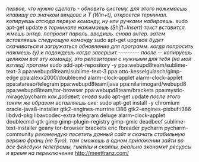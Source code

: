 <i>первое, что нужно сделать - обновить систему. для этого нажимаешь клавишу со значком виндовс и Т (Win+t),  откроется терминал. копируешь отсюда первую команду, ну или ручками набираешь. </i>
sudo apt-get update </b>
<i>в терминале нажимаешь (Shift+Insert) текст вставится. жмешь энтер. попросит пароль. вводишь. снова энтер. </i>
<i> затем вставляешь следующую команду</i>
sudo apt-get upgrade</b>
<i> будет скачиваться и загружаться обновление для программ. когда попросить нажмешь (y)  и подождешь когда завершит.---------
после -- копируешь целиком вот эту команду, это репозитории с нужными для тебя (на мой взгляд) прогами</i>
sudo add-apt-repository -y ppa:webupd8team/sublime-text-3 ppa:webupd8team/sublime-text-3  ppa:otto-kesselgulasch/gimp-edge ppa:alexx2000/doublecmd alarm-clock-applet alarm-clock-applet  ppa:atareao/telegram ppa:webupd8team/java ppa:nilarimogard/webupd8 ppa:webupd8team/tor-browser  ppa:webupd8team/brackets ppa:mystic-mirage/pycharm</b>
<i> как добавит, снова</i>
sudo apt-get update</b>
<i>после этого таким же образом вставляешь сие: </i>
sudo apt-get install -y chromium oracle-java8-installer gtk2-engines-murrine:i386 gtk2-engines-pixbuf:i386 libdvd-pkg libavcodec-extra telegram deluge alarm-clock-applet doublecmd-gtk gimp gimp-plugin-registry gimp-gmic deadbeef sublime-text-installer geany tor-browser brackets eric fbreader  pycharm pycharm-community</b>
<i> рекомендую посетить данный сайт и скачать стабильную версию франц (не 5ую). там сможешь в одном приложении зайти во все фейсбуки телеграмы, гмейлы и скайпы, реально экономит ресурсы и время на переключение</i>
http://meetfranz.com/</b>

